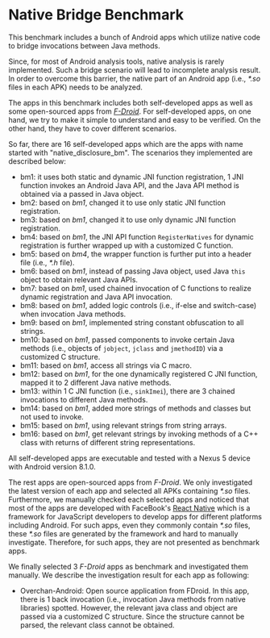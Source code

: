 # Native Bridge Benchmark
This benchmark includes a bunch of Android apps which utilize native code to bridge invocations between Java methods. 

Since, for most of Android analysis tools, native analysis is rarely implemented. Such a bridge scenario will lead to incomplete analysis result. In order to overcome this barrier, the native part of an Android app (i.e., *\*.so* files in each APK) needs to be analyzed.

The apps in this benchmark includes both self-developed apps as well as some open-sourced apps from [*F-Droid*](https://www.f-droid.org/). For self-developed apps, on one hand, we try to make it simple to understand and easy to be verified. On the other hand, they have to cover different scenarios.

So far, there are 16 self-developed apps which are the apps with name started with "native_disclosure_bm". The scenarios they implemented are described below:

+ bm1: it uses both static and dynamic JNI function registration, 1 JNI function invokes an Android Java API, and the Java API method is obtained via a passed in Java object.
+ bm2: based on *bm1*, changed it to use only static JNI function registration.
+ bm3: based on *bm1*, changed it to use only dynamic JNI function registration.
+ bm4: based on *bm1*, the JNI API function `RegisterNatives` for dynamic registration is further wrapped up with a customized C function.
+ bm5: based on *bm4*, the wrapper function is further put into a header file (i.e., *\*.h* file).
+ bm6: based on *bm1*, instead of passing Java object, used Java `this` object to obtain relevant Java APIs.
+ bm7: based on *bm1*, used chained invocation of C functions to realize dynamic registration and Java API invocation.
+ bm8: based on *bm1*, added logic controls (i.e., if-else and switch-case) when invocation Java methods.
+ bm9: based on *bm1*, implemented string constant obfuscation to all strings.
+ bm10: based on *bm1*, passed components to invoke certain Java methods (i.e., objects of `jobject`, `jclass` and `jmethodID`) via a customized C structure.
+ bm11: based on *bm1*, access all strings via C macro.
+ bm12: based on *bm1*, for the one dynamically registered C JNI function, mapped it to 2 different Java native methods.
+ bm13: within 1 C JNI function (i.e., `sinkImei`), there are 3 chained invocations to different Java methods.
+ bm14: based on *bm1*, added more strings of methods and classes but not used to invoke. 
+ bm15: based on *bm1*, using relevant strings from string arrays.
+ bm16: based on *bm1*, get relevant strings by invoking methods of a C++ class with returns of different string representations.

All self-developed apps are executable and tested with a Nexus 5 device with Android version 8.1.0.

The rest apps are open-sourced apps from *F-Droid*. We only investigated the latest version of each app and selected all APKs containing *\*.so* files. Furthermore, we manually checked each selected apps and noticed that most of the apps are developed with FaceBook's [React Native](https://reactnative.dev/docs/getting-started) which is a framework for JavaScript developers to develop apps for different platforms including Android. For such apps, even they commonly contain *\*.so* files, these *\*.so* files are generated by the framework and hard to manually investigate. Therefore, for such apps, they are not presented as benchmark apps.

We finally selected 3 *F-Droid* apps as benchmark and investigated them manually. We describe the investigation result for each app as following:

+ Overchan-Android: Open source application from FDroid. In this app, there is 1 back invocation (i.e., invocation Java methods from native libraries) spotted. However, the relevant java class and object are passed via a customized C structure. Since the structure cannot be parsed, the relevant class cannot be obtained.
